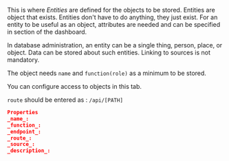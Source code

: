 This is where _Entities_ are defined for the objects to be stored. Entities are object that exists.
Entities don't have to do anything, they just exist. For an entity to be useful as an object, attributes are needed and can be specified in section of the dashboard.

In database administration, an entity can be a single thing, person, place, or object. Data can be stored about such entities. Linking to sources is not mandatory.

The object needs `name` and `function(role)` as a minimum to be stored.

You can configure access to objects in this tab.

`route` should be entered as : `/api/[PATH]`

```json
Properties
_name_:
_function_:
_endpoint_:
_route_:
_source_:
_description_:
```
